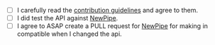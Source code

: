 - [ ] I carefully read the [contribution guidelines](https://github.com/TeamNewPipe/NewPipe/blob/HEAD/.github/CONTRIBUTING.md) and agree to them.
- [ ] I did test the API against [NewPipe](https://github.com/TeamNewPipe/NewPipe).
- [ ] I agree to ASAP create a PULL request for [NewPipe](https://github.com/TeamNewPipe/NewPipe) for making in compatible when I changed the api.
